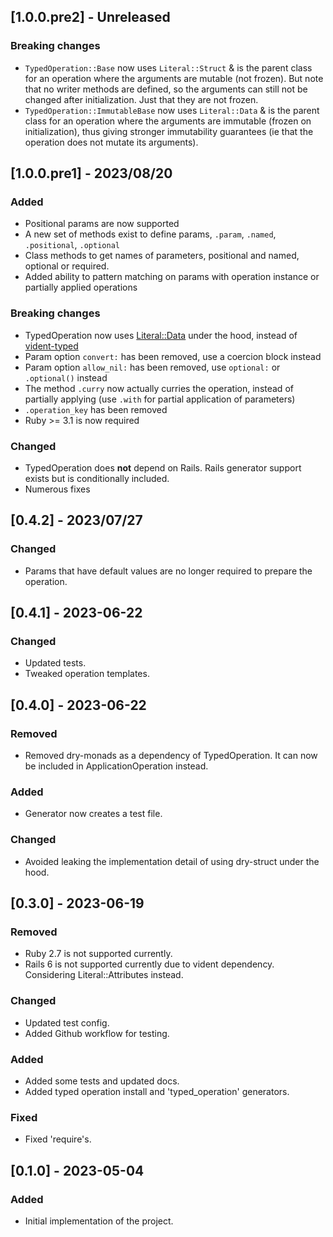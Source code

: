 ## [1.0.0.pre2] - Unreleased

### Breaking changes

- `TypedOperation::Base` now uses `Literal::Struct` & is the parent class for an operation where the arguments are mutable (not frozen). But note that 
  no writer methods are defined, so the arguments can still not be changed after initialization. Just that they are not frozen. 
- `TypedOperation::ImmutableBase` now uses `Literal::Data` & is the parent class for an operation where the arguments are immutable (frozen on initialization), 
  thus giving stronger immutability guarantees (ie that the operation does not mutate its arguments).

## [1.0.0.pre1] - 2023/08/20

### Added

- Positional params are now supported
- A new set of methods exist to define params, `.param`, `.named`, `.positional`, `.optional`
- Class methods to get names of parameters, positional and named, optional or required.
- Added ability to pattern matching on params with operation instance or partially applied operations

### Breaking changes

- TypedOperation now uses [Literal::Data](https://github.com/joeldrapper/literal) under the hood, instead of [vident-typed](https://github.com/stevegeek/vident-typed)
- Param option `convert:` has been removed, use a coercion block instead
- Param option `allow_nil:` has been removed, use `optional:` or `.optional()` instead
- The method `.curry` now actually curries the operation, instead of partially applying (use `.with` for partial application of parameters)
- `.operation_key` has been removed
- Ruby >= 3.1 is now required

### Changed

- TypedOperation does **not** depend on Rails. Rails generator support exists but is conditionally included.
- Numerous fixes

## [0.4.2] - 2023/07/27

### Changed

- Params that have default values are no longer required to prepare the operation.

## [0.4.1] - 2023-06-22

### Changed

- Updated tests.
- Tweaked operation templates.

## [0.4.0] - 2023-06-22

### Removed

- Removed dry-monads as a dependency of TypedOperation. It can now be included in ApplicationOperation instead.

### Added

- Generator now creates a test file.

### Changed

- Avoided leaking the implementation detail of using dry-struct under the hood.

## [0.3.0] - 2023-06-19

### Removed

- Ruby 2.7 is not supported currently.
- Rails 6 is not supported currently due to vident dependency. Considering Literal::Attributes instead.

### Changed

- Updated test config.
- Added Github workflow for testing.

### Added

- Added some tests and updated docs.
- Added typed operation install and 'typed_operation' generators.

### Fixed

- Fixed 'require's.

## [0.1.0] - 2023-05-04

### Added

- Initial implementation of the project.
